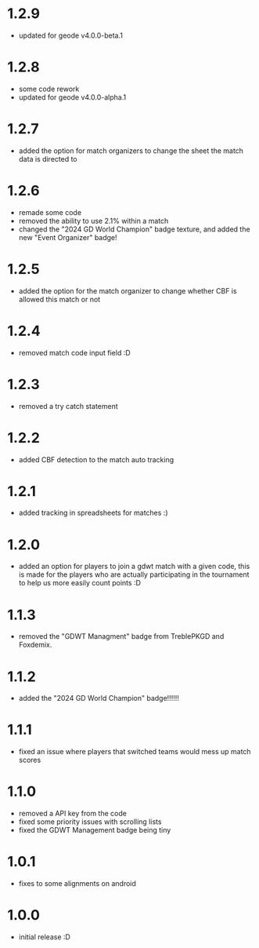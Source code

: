 # 1.2.9
- updated for geode v4.0.0-beta.1

# 1.2.8
- some code rework
- updated for geode v4.0.0-alpha.1

# 1.2.7
- added the option for match organizers to change the sheet the match data is directed to

# 1.2.6
- remade some code
- removed the ability to use 2.1% within a match
- changed the "2024 GD World Champion" badge texture, and added the new "Event Organizer" badge!

# 1.2.5
- added the option for the match organizer to change whether CBF is allowed this match or not

# 1.2.4
- removed match code input field :D

# 1.2.3
- removed a try catch statement

# 1.2.2
- added CBF detection to the match auto tracking

# 1.2.1
- added tracking in spreadsheets for matches :)

# 1.2.0
- added an option for players to join a gdwt match with a given code, this is made for the players who are actually participating in the tournament to help us more easily count points :D

# 1.1.3
- removed the "GDWT Managment" badge from <cy>TreblePKGD</c> and <cy>Foxdemix</c>.

# 1.1.2
- added the "2024 GD World Champion" badge!!!!!!

# 1.1.1
- fixed an issue where players that switched teams would mess up match scores

# 1.1.0
- removed a API key from the code
- fixed some priority issues with scrolling lists
- fixed the GDWT Management badge being tiny

# 1.0.1
- fixes to some alignments on android

# 1.0.0
- initial release :D